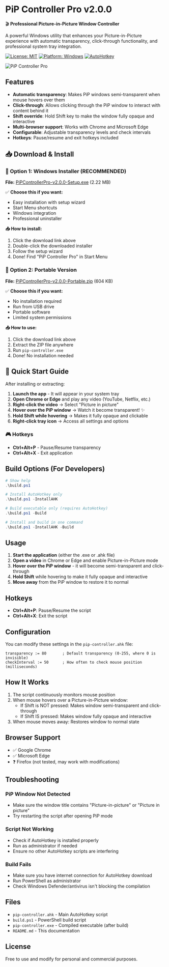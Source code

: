 # PiP Controller Pro v2.0.0

🎬 **Professional Picture-in-Picture Window Controller**

A powerful Windows utility that enhances your Picture-in-Picture experience with automatic transparency, click-through functionality, and professional system tray integration.

[![License: MIT](https://img.shields.io/badge/License-MIT-yellow.svg)](https://opensource.org/licenses/MIT)
[![Platform: Windows](https://img.shields.io/badge/Platform-Windows-blue.svg)](https://www.microsoft.com/windows/)
[![AutoHotkey](https://img.shields.io/badge/AutoHotkey-v1.1+-green.svg)](https://www.autohotkey.com/)

![PiP Controller Pro](https://via.placeholder.com/800x400/2196F3/FFFFFF?text=PiP+Controller+Pro+v2.0.0)

## Features

- **Automatic transparency**: Makes PiP windows semi-transparent when mouse hovers over them
- **Click-through**: Allows clicking through the PiP window to interact with content behind it
- **Shift override**: Hold Shift key to make the window fully opaque and interactive
- **Multi-browser support**: Works with Chrome and Microsoft Edge
- **Configurable**: Adjustable transparency levels and check intervals
- **Hotkeys**: Pause/resume and exit hotkeys included

## 📥 Download & Install

### 🔧 Option 1: Windows Installer (RECOMMENDED)
**File:** [PiPControllerPro-v2.0.0-Setup.exe](https://github.com/joganubaid/pip-controller-pro/releases/download/v2.0.0/PiPControllerPro-v2.0.0-Setup.exe) (2.22 MB)

✅ **Choose this if you want:**
- Easy installation with setup wizard
- Start Menu shortcuts
- Windows integration
- Professional uninstaller

**📥 How to install:**
1. Click the download link above
2. Double-click the downloaded installer
3. Follow the setup wizard
4. Done! Find "PiP Controller Pro" in Start Menu

### 📁 Option 2: Portable Version
**File:** [PiPControllerPro-v2.0.0-Portable.zip](https://github.com/joganubaid/pip-controller-pro/releases/download/v2.0.0/PiPControllerPro-v2.0.0-Portable.zip) (604 KB)

✅ **Choose this if you want:**
- No installation required
- Run from USB drive
- Portable software
- Limited system permissions

**📥 How to use:**
1. Click the download link above
2. Extract the ZIP file anywhere
3. Run `pip-controller.exe`
4. Done! No installation needed

## 🚀 Quick Start Guide

After installing or extracting:

1. **Launch the app** - It will appear in your system tray
2. **Open Chrome or Edge** and play any video (YouTube, Netflix, etc.)
3. **Right-click the video** → Select "Picture in picture"
4. **Hover over the PiP window** → Watch it become transparent! ✨
5. **Hold Shift while hovering** → Makes it fully opaque and clickable
6. **Right-click tray icon** → Access all settings and options

### 🎮 Hotkeys
- **Ctrl+Alt+P** - Pause/Resume transparency
- **Ctrl+Alt+X** - Exit application

## Build Options (For Developers)

```powershell
# Show help
.\build.ps1

# Install AutoHotkey only
.\build.ps1 -InstallAHK

# Build executable only (requires AutoHotkey)
.\build.ps1 -Build

# Install and build in one command
.\build.ps1 -InstallAHK -Build
```

## Usage

1. **Start the application** (either the .exe or .ahk file)
2. **Open a video** in Chrome or Edge and enable Picture-in-Picture mode
3. **Hover over the PiP window** - it will become semi-transparent and click-through
4. **Hold Shift** while hovering to make it fully opaque and interactive
5. **Move away** from the PiP window to restore it to normal

## Hotkeys

- **Ctrl+Alt+P**: Pause/Resume the script
- **Ctrl+Alt+X**: Exit the script

## Configuration

You can modify these settings in the `pip-controller.ahk` file:

```autohotkey
transparency := 80       ; Default transparency (0-255, where 0 is invisible)
checkInterval := 50      ; How often to check mouse position (milliseconds)
```

## How It Works

1. The script continuously monitors mouse position
2. When mouse hovers over a Picture-in-Picture window:
   - If Shift is NOT pressed: Makes window semi-transparent and click-through
   - If Shift IS pressed: Makes window fully opaque and interactive
3. When mouse moves away: Restores window to normal state

## Browser Support

- ✅ Google Chrome
- ✅ Microsoft Edge
- ❓ Firefox (not tested, may work with modifications)

## Troubleshooting

### PiP Window Not Detected
- Make sure the window title contains "Picture-in-picture" or "Picture in picture"
- Try restarting the script after opening PiP mode

### Script Not Working
- Check if AutoHotkey is installed properly
- Run as administrator if needed
- Ensure no other AutoHotkey scripts are interfering

### Build Fails
- Make sure you have internet connection for AutoHotkey download
- Run PowerShell as administrator
- Check Windows Defender/antivirus isn't blocking the compilation

## Files

- `pip-controller.ahk` - Main AutoHotkey script
- `build.ps1` - PowerShell build script
- `pip-controller.exe` - Compiled executable (after build)
- `README.md` - This documentation

## License

Free to use and modify for personal and commercial purposes.
